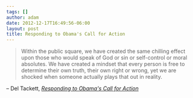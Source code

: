 ```yaml
---
tags: []
author: adam
date: 2012-12-17T16:49:56-06:00
layout: post
title: Responding to Obama's Call for Action
---
```


> Within the public square, we have created the same chilling effect upon those who would speak of God or sin or self-control or moral absolutes. We have created a mindset that every person is free to determine their own truth, their own right or wrong, yet we are shocked when someone actually plays that out in reality.

– Del Tackett, _[Responding to Obama's Call for Action](http://deltackett.com/index.php?option=com_k2&view=item&id=353:responding-to-obama’s-call-for-action&Itemid=101)_
